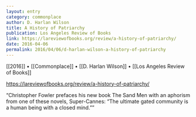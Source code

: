 ```yaml
---
layout: entry
category: commonplace
author: D. Harlan Wilson
title: A History of Patriarchy
publication: Los Angeles Review of Books
link: https://lareviewofbooks.org/review/a-history-of-patriarchy/
date: 2016-04-06
permalink: 2016/04/06/d-harlan-wilson-a-history-of-patriarchy
---
```


[[2016]] • [[Commonplace]] • [[D. Harlan Wilson]] • [[Los Angeles Review of Books]]

https://lareviewofbooks.org/review/a-history-of-patriarchy/

“Christopher Fowler prefaces his new book The Sand Men with an aphorism from one of these novels, Super-Cannes: “The ultimate gated community is a human being with a closed mind.””


